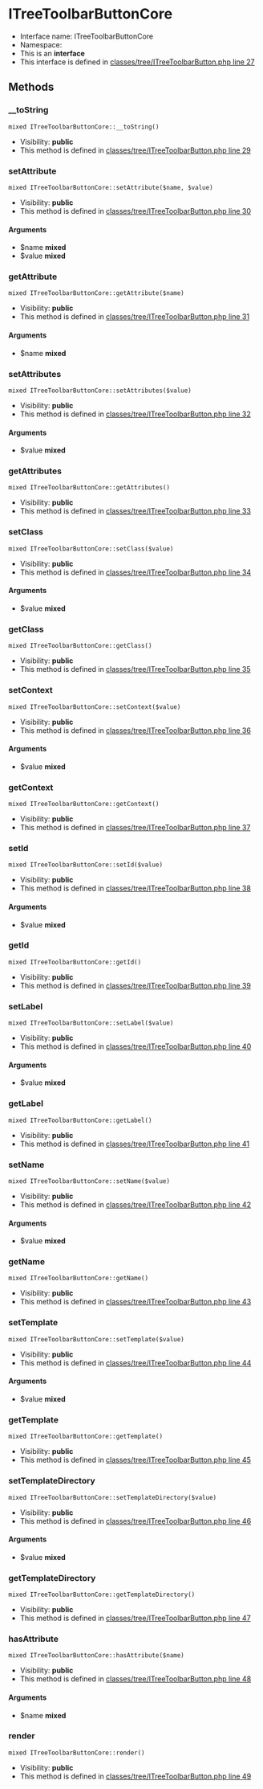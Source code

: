 ITreeToolbarButtonCore
===============






* Interface name: ITreeToolbarButtonCore
* Namespace: 
* This is an **interface**
* This interface is defined in [classes/tree/ITreeToolbarButton.php line 27](https://github.com/PrestaShop/PrestaShop/blob/1.6.1.1/classes/tree/ITreeToolbarButton.php#L27)






Methods
-------


### __toString

    mixed ITreeToolbarButtonCore::__toString()





* Visibility: **public**
* This method is defined in [classes/tree/ITreeToolbarButton.php line 29](https://github.com/PrestaShop/PrestaShop/blob/1.6.1.1/classes/tree/ITreeToolbarButton.php#29)




### setAttribute

    mixed ITreeToolbarButtonCore::setAttribute($name, $value)





* Visibility: **public**
* This method is defined in [classes/tree/ITreeToolbarButton.php line 30](https://github.com/PrestaShop/PrestaShop/blob/1.6.1.1/classes/tree/ITreeToolbarButton.php#30)


#### Arguments
* $name **mixed**
* $value **mixed**



### getAttribute

    mixed ITreeToolbarButtonCore::getAttribute($name)





* Visibility: **public**
* This method is defined in [classes/tree/ITreeToolbarButton.php line 31](https://github.com/PrestaShop/PrestaShop/blob/1.6.1.1/classes/tree/ITreeToolbarButton.php#31)


#### Arguments
* $name **mixed**



### setAttributes

    mixed ITreeToolbarButtonCore::setAttributes($value)





* Visibility: **public**
* This method is defined in [classes/tree/ITreeToolbarButton.php line 32](https://github.com/PrestaShop/PrestaShop/blob/1.6.1.1/classes/tree/ITreeToolbarButton.php#32)


#### Arguments
* $value **mixed**



### getAttributes

    mixed ITreeToolbarButtonCore::getAttributes()





* Visibility: **public**
* This method is defined in [classes/tree/ITreeToolbarButton.php line 33](https://github.com/PrestaShop/PrestaShop/blob/1.6.1.1/classes/tree/ITreeToolbarButton.php#33)




### setClass

    mixed ITreeToolbarButtonCore::setClass($value)





* Visibility: **public**
* This method is defined in [classes/tree/ITreeToolbarButton.php line 34](https://github.com/PrestaShop/PrestaShop/blob/1.6.1.1/classes/tree/ITreeToolbarButton.php#34)


#### Arguments
* $value **mixed**



### getClass

    mixed ITreeToolbarButtonCore::getClass()





* Visibility: **public**
* This method is defined in [classes/tree/ITreeToolbarButton.php line 35](https://github.com/PrestaShop/PrestaShop/blob/1.6.1.1/classes/tree/ITreeToolbarButton.php#35)




### setContext

    mixed ITreeToolbarButtonCore::setContext($value)





* Visibility: **public**
* This method is defined in [classes/tree/ITreeToolbarButton.php line 36](https://github.com/PrestaShop/PrestaShop/blob/1.6.1.1/classes/tree/ITreeToolbarButton.php#36)


#### Arguments
* $value **mixed**



### getContext

    mixed ITreeToolbarButtonCore::getContext()





* Visibility: **public**
* This method is defined in [classes/tree/ITreeToolbarButton.php line 37](https://github.com/PrestaShop/PrestaShop/blob/1.6.1.1/classes/tree/ITreeToolbarButton.php#37)




### setId

    mixed ITreeToolbarButtonCore::setId($value)





* Visibility: **public**
* This method is defined in [classes/tree/ITreeToolbarButton.php line 38](https://github.com/PrestaShop/PrestaShop/blob/1.6.1.1/classes/tree/ITreeToolbarButton.php#38)


#### Arguments
* $value **mixed**



### getId

    mixed ITreeToolbarButtonCore::getId()





* Visibility: **public**
* This method is defined in [classes/tree/ITreeToolbarButton.php line 39](https://github.com/PrestaShop/PrestaShop/blob/1.6.1.1/classes/tree/ITreeToolbarButton.php#39)




### setLabel

    mixed ITreeToolbarButtonCore::setLabel($value)





* Visibility: **public**
* This method is defined in [classes/tree/ITreeToolbarButton.php line 40](https://github.com/PrestaShop/PrestaShop/blob/1.6.1.1/classes/tree/ITreeToolbarButton.php#40)


#### Arguments
* $value **mixed**



### getLabel

    mixed ITreeToolbarButtonCore::getLabel()





* Visibility: **public**
* This method is defined in [classes/tree/ITreeToolbarButton.php line 41](https://github.com/PrestaShop/PrestaShop/blob/1.6.1.1/classes/tree/ITreeToolbarButton.php#41)




### setName

    mixed ITreeToolbarButtonCore::setName($value)





* Visibility: **public**
* This method is defined in [classes/tree/ITreeToolbarButton.php line 42](https://github.com/PrestaShop/PrestaShop/blob/1.6.1.1/classes/tree/ITreeToolbarButton.php#42)


#### Arguments
* $value **mixed**



### getName

    mixed ITreeToolbarButtonCore::getName()





* Visibility: **public**
* This method is defined in [classes/tree/ITreeToolbarButton.php line 43](https://github.com/PrestaShop/PrestaShop/blob/1.6.1.1/classes/tree/ITreeToolbarButton.php#43)




### setTemplate

    mixed ITreeToolbarButtonCore::setTemplate($value)





* Visibility: **public**
* This method is defined in [classes/tree/ITreeToolbarButton.php line 44](https://github.com/PrestaShop/PrestaShop/blob/1.6.1.1/classes/tree/ITreeToolbarButton.php#44)


#### Arguments
* $value **mixed**



### getTemplate

    mixed ITreeToolbarButtonCore::getTemplate()





* Visibility: **public**
* This method is defined in [classes/tree/ITreeToolbarButton.php line 45](https://github.com/PrestaShop/PrestaShop/blob/1.6.1.1/classes/tree/ITreeToolbarButton.php#45)




### setTemplateDirectory

    mixed ITreeToolbarButtonCore::setTemplateDirectory($value)





* Visibility: **public**
* This method is defined in [classes/tree/ITreeToolbarButton.php line 46](https://github.com/PrestaShop/PrestaShop/blob/1.6.1.1/classes/tree/ITreeToolbarButton.php#46)


#### Arguments
* $value **mixed**



### getTemplateDirectory

    mixed ITreeToolbarButtonCore::getTemplateDirectory()





* Visibility: **public**
* This method is defined in [classes/tree/ITreeToolbarButton.php line 47](https://github.com/PrestaShop/PrestaShop/blob/1.6.1.1/classes/tree/ITreeToolbarButton.php#47)




### hasAttribute

    mixed ITreeToolbarButtonCore::hasAttribute($name)





* Visibility: **public**
* This method is defined in [classes/tree/ITreeToolbarButton.php line 48](https://github.com/PrestaShop/PrestaShop/blob/1.6.1.1/classes/tree/ITreeToolbarButton.php#48)


#### Arguments
* $name **mixed**



### render

    mixed ITreeToolbarButtonCore::render()





* Visibility: **public**
* This method is defined in [classes/tree/ITreeToolbarButton.php line 49](https://github.com/PrestaShop/PrestaShop/blob/1.6.1.1/classes/tree/ITreeToolbarButton.php#49)



